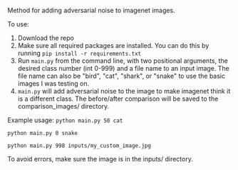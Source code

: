 Method for adding adversarial noise to imagenet images.

To use: 
1. Download the repo
2. Make sure all required packages are installed. You can do this by running `pip install -r requirements.txt`
3. Run `main.py` from the command line, with two positional arguments, the desired class number (int 0-999) and a file name to an input image. The file name can also be "bird", "cat", "shark", or "snake" to use the basic images I was testing on. 
4. `main.py` will add adversarial noise to the image to make imagenet think it is a different class. The before/after comparison will be saved to the comparison_images/ directory.


Example usage: 
`python main.py 50 cat`

`python main.py 0 snake`

`python main.py 998 inputs/my_custom_image.jpg`

To avoid errors, make sure the image is in the inputs/ directory.